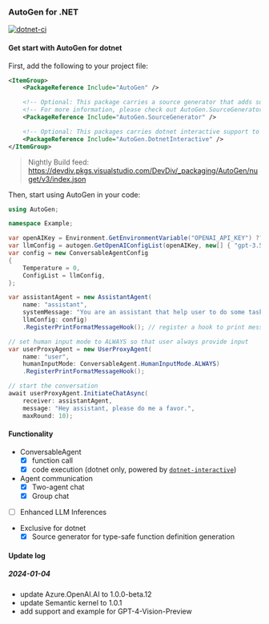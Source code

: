### AutoGen for .NET

[![dotnet-ci](https://github.com/microsoft/autogen/actions/workflows/dotnet-build.yml/badge.svg)](https://github.com/microsoft/autogen/actions/workflows/dotnet-build.yml)

#### Get start with AutoGen for dotnet
First, add the following to your project file:
```xml
<ItemGroup>
    <PackageReference Include="AutoGen" />

    <!-- Optional: This package carries a source generator that adds support for type-safe function definition generation. -->
    <!-- For more information, please check out AutoGen.SourceGenerator README -->
    <PackageReference Include="AutoGen.SourceGenerator" />

    <!-- Optional: This packages carries dotnet interactive support to execute dotnet code snippet -->
    <PackageReference Include="AutoGen.DotnetInteractive" />
</ItemGroup>
```

> Nightly Build feed: https://devdiv.pkgs.visualstudio.com/DevDiv/_packaging/AutoGen/nuget/v3/index.json

Then, start using AutoGen in your code:

```csharp
using AutoGen;

namespace Example;

var openAIKey = Environment.GetEnvironmentVariable("OPENAI_API_KEY") ?? throw new Exception("Please set OPENAI_API_KEY environment variable.");
var llmConfig = autogen.GetOpenAIConfigList(openAIKey, new[] { "gpt-3.5-turbo" });
var config = new ConversableAgentConfig
{
    Temperature = 0,
    ConfigList = llmConfig,
};

var assistantAgent = new AssistantAgent(
    name: "assistant",
    systemMessage: "You are an assistant that help user to do some tasks.",
    llmConfig: config)
    .RegisterPrintFormatMessageHook(); // register a hook to print message nicely to console

// set human input mode to ALWAYS so that user always provide input
var userProxyAgent = new UserProxyAgent(
    name: "user",
    humanInputMode: ConversableAgent.HumanInputMode.ALWAYS)
    .RegisterPrintFormatMessageHook();

// start the conversation
await userProxyAgent.InitiateChatAsync(
    receiver: assistantAgent,
    message: "Hey assistant, please do me a favor.",
    maxRound: 10);
```

#### Functionality
- ConversableAgent
    - [x] function call
    - [x] code execution (dotnet only, powered by [`dotnet-interactive`](https://github.com/dotnet/interactive))

- Agent communication
    - [x] Two-agent chat
    - [x] Group chat

- [ ] Enhanced LLM Inferences

- Exclusive for dotnet
    - [x] Source generator for type-safe function definition generation

#### Update log
##### 2024-01-04
- update Azure.OpenAI.AI to 1.0.0-beta.12
- update Semantic kernel to 1.0.1
- add support and example for GPT-4-Vision-Preview